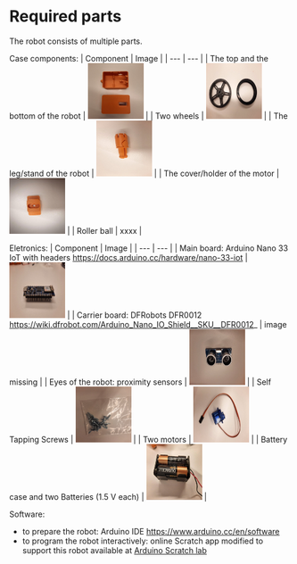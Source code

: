 # Required parts

The robot consists of multiple parts.

Case components:
| Component | Image | 
| ---      | ---       |
| The top and the bottom of the robot | <img src="/doc/pictures/image16.jpg" width="100" height="100"> | 
| Two wheels | <img src="/doc/pictures/image7.jpg" width="100" height="100"> | 
| The leg/stand of the robot | <img src="/doc/pictures/image14.jpg" width="100" height="100">   | 
| The cover/holder of the motor | <img src="/doc/pictures/image4.jpg" width="100" height="100">  | 
| Roller ball | xxxx |


Eletronics:
| Component | Image | 
| ---      | ---       |
| Main board: Arduino Nano 33 IoT with headers  https://docs.arduino.cc/hardware/nano-33-iot | <img src="/doc/pictures/image19.jpg" width="100" height="100"> |  | Carrier board: DFRobots DFR0012 https://wiki.dfrobot.com/Arduino_Nano_IO_Shield__SKU__DFR0012_ |  image missing  | 
| Eyes of the robot: proximity sensors | <img src="/doc/pictures/image23.jpg" width="100" height="100">   |
| Self Tapping Screws | <img src="/doc/pictures/image24.jpg" width="100" height="100">   | 
| Two motors | <img src="/doc/pictures/image20.jpg" width="100" height="100">   |
| Battery case and two Batteries (1.5 V each) | <img src="/doc/pictures/image10.jpg" width="100" height="100">   |

Software:
* to prepare the robot: Arduino IDE https://www.arduino.cc/en/software  
* to program the robot interactively: online Scratch app modified to support this robot available at [Arduino Scratch lab](https://labs-scratch.arduino.cc/)

